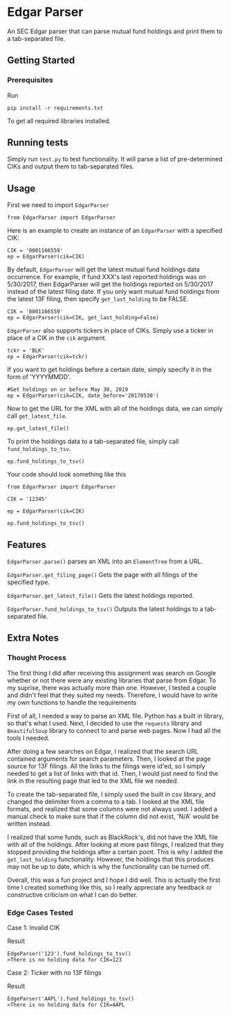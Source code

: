 # Edgar Parser

An SEC Edgar parser that can parse mutual fund holdings and print them to a tab-separated file.

## Getting Started

### Prerequisites

Run 

```
pip install -r requirements.txt
```

To get all required libraries installed.

## Running tests

Simply run `test.py` to test functionality.  It will parse a list of pre-determined CIKs and output them to tab-separated files.

## Usage

First we need to import `EdgarParser`

```
from EdgarParser import EdgarParser
```

Here is an example to create an instance of an `EdgarParser` with a specified CIK:

```
CIK = '0001166559'
ep = EdgarParser(cik=CIK)
```

By default, `EdgarParser` will get the latest mutual fund holdings data occurrence.  For example, if fund XXX's last reported holdings was on 5/30/2017, then EdgarParser will get the holdings reported on 5/30/2017 instead of the latest filing date.
If you only want mutual fund holdings from the latest 13F filing, then specify `get_last_holding` to be FALSE.

```
CIK = '0001166559'
ep = EdgarParser(cik=CIK, get_last_holding=False)
```

`EdgarParser` also supports tickers in place of CIKs.  Simply use a ticker in place of a CIK in the `cik` argument.

```
tckr = 'BLK'
ep = EdgarParser(cik=tckr)
```

If you want to get holdings before a certain date, simply specify it in the form of 'YYYYMMDD'.

```
#Get holdings on or before May 30, 2019
ep = EdgarParser(cik=CIK, date_before='20170530')
```

Now to get the URL for the XML with all of the holdings data, we can simply call `get_latest_file`.

```
ep.get_latest_file()
```

To print the holdings data to a tab-separated file, simply call `fund_holdings_to_tsv`.

```
ep.fund_holdings_to_tsv()
```

Your code should look something like this

```
from EdgarParser import EdgarParser

CIK = '12345'

ep = EdgarParser(cik=CIK)

ep.fund_holdings_to_tsv()
```

## Features

`EdgarParser.parse()` parses an XML into an `ElementTree` from a URL.

`EdgarParser.get_filing_page()` Gets the page with all filings of the specified type.

`EdgarParser.get_latest_file()` Gets the latest holdings reported.

`EdgarParser.fund_holdings_to_tsv()` Outputs the latest holdings to a tab-separated file.

## Extra Notes

### Thought Process

The first thing I did after receiving this assignment was search on Google whether or not there were any existing libraries that parse from Edgar.  To my suprise, there was actually more than one.  However, I tested a couple and didn't feel that they suited my needs.  Therefore, I would have to write my own functions to handle the requirements

First of all, I needed a way to parse an XML file.  Python has a built in library, so that's what I used.  Next, I decided to use the `requests` library and `BeautifulSoup` library to connect to and parse web pages.  Now I had all the tools I needed.

After doing a few searches on Edgar, I realized that the search URL contained arguments for search parameters.  Then, I looked at the page source for 13F filings.  All the links to the filings were id'ed, so I simply needed to get a list of links with that id.  Then, I would just need to find the link in the resulting page that led to the XML file we needed.

To create the tab-separated file, I simply used the built in csv library, and changed the delimiter from a comma to a tab.  I looked at the XML file formats, and realized that some columns were not always used.  I added a manual check to make sure that if the column did not exist, 'N/A' would be written instead.

I realized that some funds, such as BlackRock's, did not have the XML file with all of the holdings.  After looking at more past filings, I realized that they stopped providing the holdings after a certain point.  This is why I added the `get_last_holding` functionality.  However, the holdings that this produces may not be up to date, which is why the functionality can be turned off.

Overall, this was a fun project and I hope I did well.  This is actually the first time I created something like this, so I really appreciate any feedback or constructive criticism on what I can do better.

### Edge Cases Tested

Case 1: Invalid CIK

Result

```
EdgeParser('123').fund_holdings_to_tsv()
>There is no holding data for CIK=123
```

Case 2: Ticker with no 13F filings

Result

```
EdgeParser('AAPL').fund_holdings_to_tsv()
>There is no holding data for CIK=AAPL
```